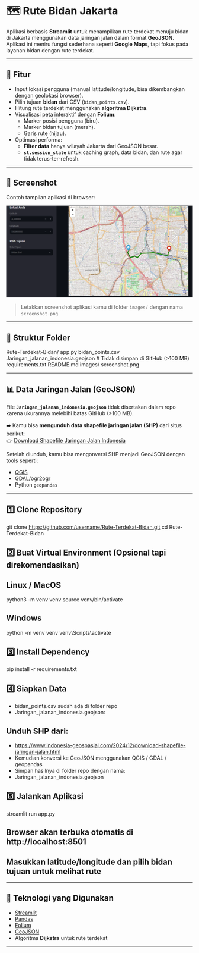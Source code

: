 # 🗺️ Rute Bidan Jakarta

Aplikasi berbasis **Streamlit** untuk menampilkan rute terdekat menuju bidan di Jakarta menggunakan data jaringan jalan dalam format **GeoJSON**.  
Aplikasi ini meniru fungsi sederhana seperti **Google Maps**, tapi fokus pada layanan bidan dengan rute terdekat.

---

## 🚀 Fitur
- Input lokasi pengguna (manual latitude/longitude, bisa dikembangkan dengan geolokasi browser).  
- Pilih tujuan **bidan** dari CSV (`bidan_points.csv`).  
- Hitung rute terdekat menggunakan **algoritma Dijkstra**.  
- Visualisasi peta interaktif dengan **Folium**:
  - Marker posisi pengguna (biru).
  - Marker bidan tujuan (merah).
  - Garis rute (hijau).
- Optimasi performa:
  - **Filter data** hanya wilayah Jakarta dari GeoJSON besar.
  - **`st.session_state`** untuk caching graph, data bidan, dan rute agar tidak terus-ter-refresh.

---

## 📸 Screenshot
Contoh tampilan aplikasi di browser:

![Contoh Peta Rute](images/image.png)

> Letakkan screenshot aplikasi kamu di folder `images/` dengan nama `screenshot.png`.

---

## 📂 Struktur Folder

Rute-Terdekat-Bidan/
    app.py
    bidan_points.csv
    Jaringan_jalanan_indonesia.geojson   # Tidak disimpan di GitHub (>100 MB)
    requirements.txt
    README.md
    images/
        screenshot.png



---
## 📊 Data Jaringan Jalan (GeoJSON)

File **`Jaringan_jalanan_indonesia.geojson`** tidak disertakan dalam repo karena ukurannya melebihi batas GitHub (>100 MB).  

➡️ Kamu bisa **mengunduh data shapefile jaringan jalan (SHP)** dari situs berikut:  
👉 [Download Shapefile Jaringan Jalan Indonesia](https://www.indonesia-geospasial.com/2024/12/download-shapefile-jaringan-jalan.html)  

Setelah diunduh, kamu bisa mengonversi SHP menjadi GeoJSON dengan tools seperti:  
- [QGIS](https://qgis.org/)  
- [GDAL/ogr2ogr](https://gdal.org/programs/ogr2ogr.html)  
- Python `geopandas`  

---

## 1️⃣ Clone Repository
git clone https://github.com/username/Rute-Terdekat-Bidan.git
cd Rute-Terdekat-Bidan

## 2️⃣ Buat Virtual Environment (Opsional tapi direkomendasikan)
## Linux / MacOS
python3 -m venv venv
source venv/bin/activate

## Windows
python -m venv venv
venv\Scripts\activate

## 3️⃣ Install Dependency
pip install -r requirements.txt

## 4️⃣ Siapkan Data
 - bidan_points.csv sudah ada di folder repo
 - Jaringan_jalanan_indonesia.geojson:
##   Unduh SHP dari: 
 - https://www.indonesia-geospasial.com/2024/12/download-shapefile-jaringan-jalan.html
 - Kemudian konversi ke GeoJSON menggunakan QGIS / GDAL / geopandas
 -  Simpan hasilnya di folder repo dengan nama:
 -   Jaringan_jalanan_indonesia.geojson

## 5️⃣ Jalankan Aplikasi
streamlit run app.py

## Browser akan terbuka otomatis di http://localhost:8501
## Masukkan latitude/longitude dan pilih bidan tujuan untuk melihat rute

---

## 🔧 Teknologi yang Digunakan
- [Streamlit](https://streamlit.io/)  
- [Pandas](https://pandas.pydata.org/)  
- [Folium](https://python-visualization.github.io/folium/)  
- [GeoJSON](https://geojson.org/)  
- Algoritma **Dijkstra** untuk rute terdekat  

---
